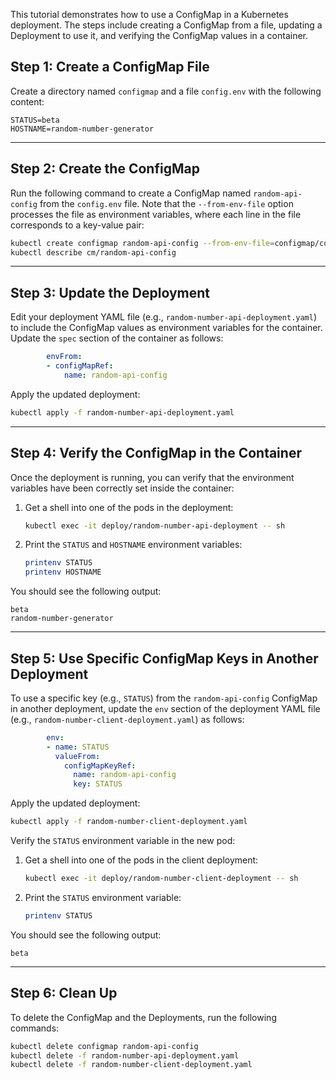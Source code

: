 This tutorial demonstrates how to use a ConfigMap in a Kubernetes deployment. The steps include creating a ConfigMap from a file, updating a Deployment to use it, and verifying the ConfigMap values in a container.

## Step 1: Create a ConfigMap File

Create a directory named `configmap` and a file `config.env` with the following content:

```env
STATUS=beta
HOSTNAME=random-number-generator
```

---

## Step 2: Create the ConfigMap

Run the following command to create a ConfigMap named `random-api-config` from the `config.env` file. Note that the `--from-env-file` option processes the file as environment variables, where each line in the file corresponds to a key-value pair:

```bash
kubectl create configmap random-api-config --from-env-file=configmap/config.env
kubectl describe cm/random-api-config
```

---

## Step 3: Update the Deployment

Edit your deployment YAML file (e.g., `random-number-api-deployment.yaml`) to include the ConfigMap values as environment variables for the container. Update the `spec` section of the container as follows:

```yaml
        envFrom:
        - configMapRef:
            name: random-api-config
```

Apply the updated deployment:

```bash
kubectl apply -f random-number-api-deployment.yaml
```

---

## Step 4: Verify the ConfigMap in the Container

Once the deployment is running, you can verify that the environment variables have been correctly set inside the container:

1. Get a shell into one of the pods in the deployment:

   ```bash
   kubectl exec -it deploy/random-number-api-deployment -- sh
   ```

2. Print the `STATUS` and `HOSTNAME` environment variables:

   ```bash
   printenv STATUS
   printenv HOSTNAME
   ```

You should see the following output:

```plaintext
beta
random-number-generator
```

---

## Step 5: Use Specific ConfigMap Keys in Another Deployment

To use a specific key (e.g., `STATUS`) from the `random-api-config` ConfigMap in another deployment, update the `env` section of the deployment YAML file (e.g., `random-number-client-deployment.yaml`) as follows:

```yaml
        env:
        - name: STATUS
          valueFrom:
            configMapKeyRef:
              name: random-api-config
              key: STATUS
```

Apply the updated deployment:

```bash
kubectl apply -f random-number-client-deployment.yaml
```

Verify the `STATUS` environment variable in the new pod:

1. Get a shell into one of the pods in the client deployment:

   ```bash
   kubectl exec -it deploy/random-number-client-deployment -- sh
   ```

2. Print the `STATUS` environment variable:

   ```bash
   printenv STATUS
   ```

You should see the following output:

```plaintext
beta
```

---

## Step 6: Clean Up

To delete the ConfigMap and the Deployments, run the following commands:

```bash
kubectl delete configmap random-api-config
kubectl delete -f random-number-api-deployment.yaml
kubectl delete -f random-number-client-deployment.yaml
```